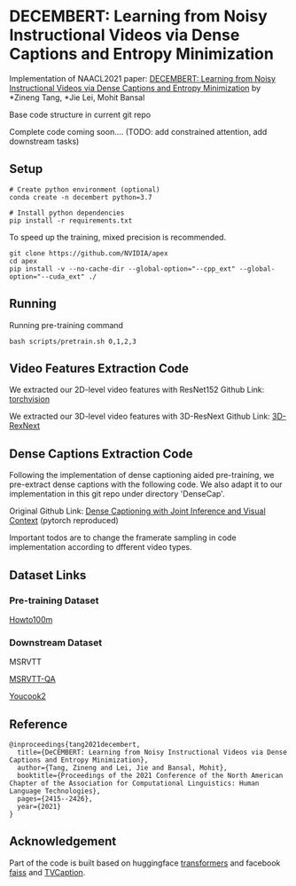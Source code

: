 # DECEMBERT: Learning from Noisy Instructional Videos via Dense Captions and Entropy Minimization

Implementation of NAACL2021 paper: [DECEMBERT: Learning from Noisy Instructional Videos via Dense Captions and Entropy Minimization](https://www.aclweb.org/anthology/2021.naacl-main.193/) by *Zineng Tang, *Jie Lei, Mohit Bansal

Base code structure in current git repo

Complete code coming soon.... (TODO: add constrained attention, add downstream tasks)

## Setup
```
# Create python environment (optional)
conda create -n decembert python=3.7

# Install python dependencies
pip install -r requirements.txt
```
To speed up the training, mixed precision is recommended. 
```
git clone https://github.com/NVIDIA/apex
cd apex
pip install -v --no-cache-dir --global-option="--cpp_ext" --global-option="--cuda_ext" ./
```

## Running
Running pre-training command
```
bash scripts/pretrain.sh 0,1,2,3
```

## Video Features Extraction Code

We extracted our 2D-level video features with ResNet152 
Github Link: [torchvision](https://github.com/pytorch/vision)

We extracted our 3D-level video features with 3D-ResNext
Github Link: [3D-RexNext](https://github.com/kenshohara/3D-ResNets-PyTorch) 

## Dense Captions Extraction Code

Following the implementation of dense captioning aided pre-training, we pre-extract dense captions with the following code. 
We also adapt it to our implementation in this git repo under directory 'DenseCap'.

Original Github Link: [Dense Captioning with Joint Inference and Visual Context](https://github.com/linjieyangsc/densecap) (pytorch reproduced)

Important todos are to change the framerate sampling in code implementation according to dfferent video types.

## Dataset Links

### Pre-training Dataset

[Howto100m](https://www.di.ens.fr/willow/research/howto100m/)

### Downstream Dataset

MSRVTT

[MSRVTT-QA](https://github.com/xudejing/video-question-answering)

[Youcook2](http://youcook2.eecs.umich.edu/)

## Reference
```
@inproceedings{tang2021decembert,
  title={DeCEMBERT: Learning from Noisy Instructional Videos via Dense Captions and Entropy Minimization},
  author={Tang, Zineng and Lei, Jie and Bansal, Mohit},
  booktitle={Proceedings of the 2021 Conference of the North American Chapter of the Association for Computational Linguistics: Human Language Technologies},
  pages={2415--2426},
  year={2021}
}
```

## Acknowledgement

Part of the code is built based on huggingface [transformers](https://github.com/huggingface/transformers) and facebook
[faiss](https://github.com/facebookresearch/faiss) and [TVCaption](https://github.com/jayleicn/TVCaption).